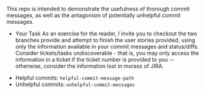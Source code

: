This repo is intended to demonstrate the usefulness of thorough commit messages,
as well as the antagonism of potentially unhelpful commit messages.

* Your Task
As an exercise for the reader, I invite you to checkout the two branches provide and attempt to finish the user stories
provided, using only the information available in your commit messages and status/diffs. Consider tickets/tasks undiscoverable - that is,
you may only access the information in a ticket if the ticket number is provided to you -- otherwise, consider the information lost in 
morass of JIRA.

- Helpful commits: `helpful-commit-message-path`
- Unhelpful commits: `unhelpful-commit-messages`
